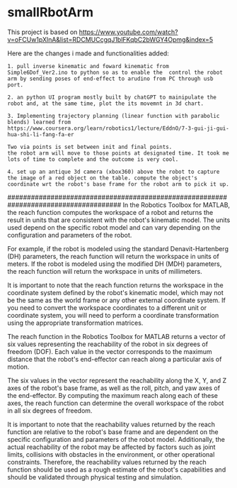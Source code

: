 # smallRbotArm

This project is based on https://www.youtube.com/watch?v=oFCUw1pXlnA&list=RDCMUCcgqJ1blFKqbC2bWGY4Opmg&index=5

Here are the changes i made and functionalities added:

    1. pull inverse kinematic and foward kinematic from Simple6Dof_Ver2.ino to python so as to enable the  control the robot arm by sending poses of end-effect to arudino from PC through usb port.

    2. an python UI program mostly built by chatGPT to mainipulate the robot and, at the same time, plot the its movemnt in 3d chart.

    3. Implementing trajectory planning (linear function with parabolic blends) learned from https://www.coursera.org/learn/robotics1/lecture/EddnO/7-3-gui-ji-gui-hua-shi-li-fang-fa-er

    Two via points is set between init and final points.
    the robot arm will move to those points at designated time. It took me lots of time to complete and the outcome is very cool.

    4. set up an antique 3d camera (xbox360) above the robot to capture the image of a red object on the table. compute the object's coordinate wrt the robot's base frame for the robot arm to pick it up.

#####################################################################################
In the Robotics Toolbox for MATLAB, the reach function computes the workspace of a robot and returns the result in units that are consistent with the robot's kinematic model. The units used depend on the specific robot model and can vary depending on the configuration and parameters of the robot.

For example, if the robot is modeled using the standard Denavit-Hartenberg (DH) parameters, the reach function will return the workspace in units of meters. If the robot is modeled using the modified DH (MDH) parameters, the reach function will return the workspace in units of millimeters.

It is important to note that the reach function returns the workspace in the coordinate system defined by the robot's kinematic model, which may not be the same as the world frame or any other external coordinate system. If you need to convert the workspace coordinates to a different unit or coordinate system, you will need to perform a coordinate transformation using the appropriate transformation matrices.

The reach function in the Robotics Toolbox for MATLAB returns a vector of six values representing the reachability of the robot in six degrees of freedom (DOF). Each value in the vector corresponds to the maximum distance that the robot's end-effector can reach along a particular axis of motion.

The six values in the vector represent the reachability along the X, Y, and Z axes of the robot's base frame, as well as the roll, pitch, and yaw axes of the end-effector. By computing the maximum reach along each of these axes, the reach function can determine the overall workspace of the robot in all six degrees of freedom.

It is important to note that the reachability values returned by the reach function are relative to the robot's base frame and are dependent on the specific configuration and parameters of the robot model. Additionally, the actual reachability of the robot may be affected by factors such as joint limits, collisions with obstacles in the environment, or other operational constraints. Therefore, the reachability values returned by the reach function should be used as a rough estimate of the robot's capabilities and should be validated through physical testing and simulation.
